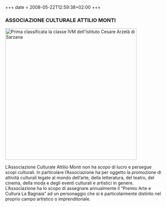 +++
date = 2008-05-22T12:59:38+02:00
+++
### ASSOCIAZIONE CULTURALE ATTILIO MONTI

<img src="/img/pac2008.jpg" alt="Prima classificata la classe IVM dell'Istituto
Cesare Arzelà di Sarzana" width="420"/>

L’Associazione Culturale Attilio Monti non ha scopo di lucro e persegue scopi culturali.
In particolare l’Associazione ha per oggetto la promozione di attività culturali legate al mondo dell’arte,
della letteratura, del teatro, del cinema, della moda e degli eventi culturali e artistici in genere.
L’Associazione ha lo scopo di assegnare annualmente il “Premio Arte e Cultura La Bagnaia” ad un personaggio che si è particolarmente distinto nel proprio campo artistico o imprenditoriale.
